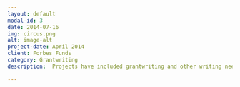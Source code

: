 ```yaml
---
layout: default
modal-id: 3
date: 2014-07-16
img: circus.png
alt: image-alt
project-date: April 2014
client: Forbes Funds
category: Grantwriting
description:  Projects have included grantwriting and other writing needs.

---
```

